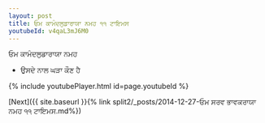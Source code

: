 ```yaml
---
layout: post
title: ਓਮ ਕਾਮੰਦਲੁਡਾਰਾਯਾ ਨਮਹ ੧੧ ਟਾਇਮਸ
youtubeId: v4qaL3mJ6M0
---
```

 
 
 ਓਮ ਕਾਮੰਦਲੁਡਾਰਾਯਾ ਨਮਹ  
 
 -  ਉਸਦੇ ਨਾਲ ਘੜਾ ਕੌਣ ਹੈ 
 
  
 
  
 
 
 
 
 
 


{% include youtubePlayer.html id=page.youtubeId %}
 
[Next]({{ site.baseurl }}{% link  split2/_posts/2014-12-27-ਓਮ ਸਰਵ ਭਾਵਕਰਾਯਾ ਨਮਹ ੧੧ ਟਾਇਮਸ.md%})
 
